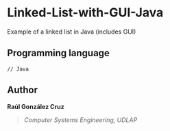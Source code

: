 # Linked-List-with-GUI-Java
Example of a linked list in Java (includes GUI)

## Programming language
```[java]
// Java 
```

## Author
**Raúl González Cruz**
>*Computer Systems Engineering, UDLAP*
